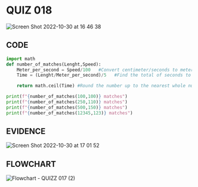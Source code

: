 # QUIZ 018
![Screen Shot 2022-10-30 at 16 46 38](https://user-images.githubusercontent.com/111819437/198867945-cb497537-5092-42cd-b5b4-97c55c7b57cc.png)


## CODE 

```.py
import math
def number_of_matches(Lenght,Speed):
    Meter_per_second = Speed/100   #Convert centimeter/seconds to meter/seconds
    Time = (Lenght/Meter_per_second)/5   #Find the total of seconds to complete the lenght and then divie to discover the number of matches

    return math.ceil(Time) #Round the number up to the nearest whole number

print(f"{number_of_matches(100,100)} matches")
print(f"{number_of_matches(250,110)} matches")
print(f"{number_of_matches(500,150)} matches")
print(f"{number_of_matches(12345,123)} matches")
```


## EVIDENCE

![Screen Shot 2022-10-30 at 17 01 52](https://user-images.githubusercontent.com/111819437/198868619-e32831d2-99d0-459a-aad5-1f73e12806aa.png)



## FLOWCHART 

![Flowchart - QUIZZ 017 (2)](https://user-images.githubusercontent.com/111819437/198321636-93ae2b93-9605-4d30-b085-d5f54be3346c.png)


